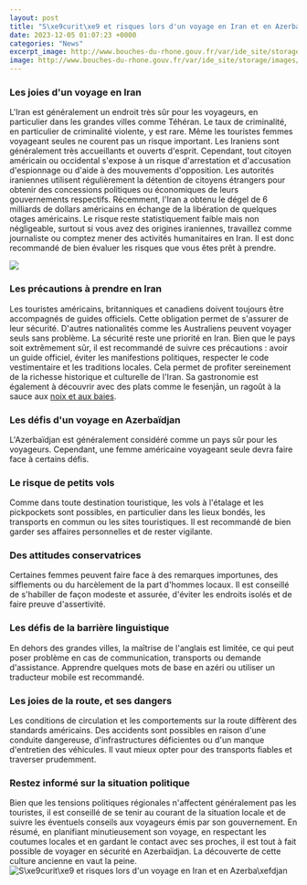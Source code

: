 ```yaml
---
layout: post
title: "S\xe9curit\xe9 et risques lors d'un voyage en Iran et en Azerba\xefdjan"
date: 2023-12-05 01:07:23 +0000
categories: "News"
excerpt_image: http://www.bouches-du-rhone.gouv.fr/var/ide_site/storage/images/media/images/sismique/62802-1-fre-FR/Sismique.jpg
image: http://www.bouches-du-rhone.gouv.fr/var/ide_site/storage/images/media/images/sismique/62802-1-fre-FR/Sismique.jpg
---
```


### Les joies d'un voyage en Iran
L'Iran est généralement un endroit très sûr pour les voyageurs, en particulier dans les grandes villes comme Téhéran. Le taux de criminalité, en particulier de criminalité violente, y est rare. Même les touristes femmes voyageant seules ne courent pas un risque important. Les Iraniens sont généralement très accueillants et ouverts d'esprit. 
Cependant, tout citoyen américain ou occidental s'expose à un risque d'arrestation et d'accusation d'espionnage ou d'aide à des mouvements d'opposition. Les autorités iraniennes utilisent régulièrement la détention de citoyens étrangers pour obtenir des concessions politiques ou économiques de leurs gouvernements respectifs. Récemment, l'Iran a obtenu le dégel de 6 milliards de dollars américains en échange de la libération de quelques otages américains. 
Le risque reste statistiquement faible mais non négligeable, surtout si vous avez des origines iraniennes, travaillez comme journaliste ou comptez mener des activités humanitaires en Iran. Il est donc recommandé de bien évaluer les risques que vous êtes prêt à prendre. 

![](https://image.slidesharecdn.com/894ce4d7-4b65-48f6-adac-fa7e2172d189-160303221320/95/am-risk-2-638.jpg?cb=1457043306)
### Les précautions à prendre en Iran
Les touristes américains, britanniques et canadiens doivent toujours être accompagnés de guides officiels. Cette obligation permet de s'assurer de leur sécurité. D'autres nationalités comme les Australiens peuvent voyager seuls sans problème. 
La sécurité reste une priorité en Iran. Bien que le pays soit extrêmement sûr, il est recommandé de suivre ces précautions : avoir un guide officiel, éviter les manifestions politiques, respecter le code vestimentaire et les traditions locales. Cela permet de profiter sereinement de la richesse historique et culturelle de l'Iran. Sa gastronomie est également à découvrir avec des plats comme le fesenjān, un ragoût à la sauce aux [noix et aux baies](https://jnewshub.github.io/2023-10-25-do-you-really-need-to-speak-english-to-travel-asia/). 
### Les défis d'un voyage en Azerbaïdjan 
L'Azerbaïdjan est généralement considéré comme un pays sûr pour les voyageurs. Cependant, une femme américaine voyageant seule devra faire face à certains défis.
### Le risque de petits vols 
Comme dans toute destination touristique, les vols à l'étalage et les pickpockets sont possibles, en particulier dans les lieux bondés, les transports en commun ou les sites touristiques. Il est recommandé de bien garder ses affaires personnelles et de rester vigilante.
### Des attitudes conservatrices 
Certaines femmes peuvent faire face à des remarques importunes, des sifflements ou du harcèlement de la part d'hommes locaux. Il est conseillé de s'habiller de façon modeste et assurée, d'éviter les endroits isolés et de faire preuve d'assertivité. 
### Les défis de la barrière linguistique
En dehors des grandes villes, la maîtrise de l'anglais est limitée, ce qui peut poser problème en cas de communication, transports ou demande d'assistance. Apprendre quelques mots de base en azéri ou utiliser un traducteur mobile est recommandé.
### Les joies de la route, et ses dangers
Les conditions de circulation et les comportements sur la route diffèrent des standards américains. Des accidents sont possibles en raison d'une conduite dangereuse, d'infrastructures déficientes ou d'un manque d'entretien des véhicules. Il vaut mieux opter pour des transports fiables et traverser prudemment.
### Restez informé sur la situation politique
Bien que les tensions politiques régionales n'affectent généralement pas les touristes, il est conseillé de se tenir au courant de la situation locale et de suivre les éventuels conseils aux voyageurs émis par son gouvernement. 
En résumé, en planifiant minutieusement son voyage, en respectant les coutumes locales et en gardant le contact avec ses proches, il est tout à fait possible de voyager en sécurité en Azerbaïdjan. La découverte de cette culture ancienne en vaut la peine.
![S\xe9curit\xe9 et risques lors d'un voyage en Iran et en Azerba\xefdjan](http://www.bouches-du-rhone.gouv.fr/var/ide_site/storage/images/media/images/sismique/62802-1-fre-FR/Sismique.jpg)